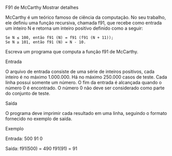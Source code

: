 F91 de McCarthy
Mostrar detalhes

McCarthy é um teórico famoso de ciência da computação. No seu trabalho, ele definiu uma função recursiva, chamada f91, que recebe como entrada um inteiro N e retorna um inteiro positivo definido como a seguir:

    Se N ≤ 100, então f91 (N) = f91 (f91 (N + 11));
    Se N ≥ 101, então f91 (N) = N - 10.

Escreva um programa que computa a função f91 de McCarthy.

Entrada

O arquivo de entrada consiste de uma série de inteiros positivos, cada inteiro é no máximo 1.000.000. Há no máximo 250.000 casos de teste. Cada linha possui somente um número. O fim da entrada é alcançada quando o número 0 é encontrado. O número 0 não deve ser considerado como parte do conjunto de teste.

Saída

O programa deve imprimir cada resultado em uma linha, seguindo o formato fornecido no exemplo de saída.

Exemplo

Entrada:
500
91
0

Saída:
f91(500) = 490
f91(91) = 91
